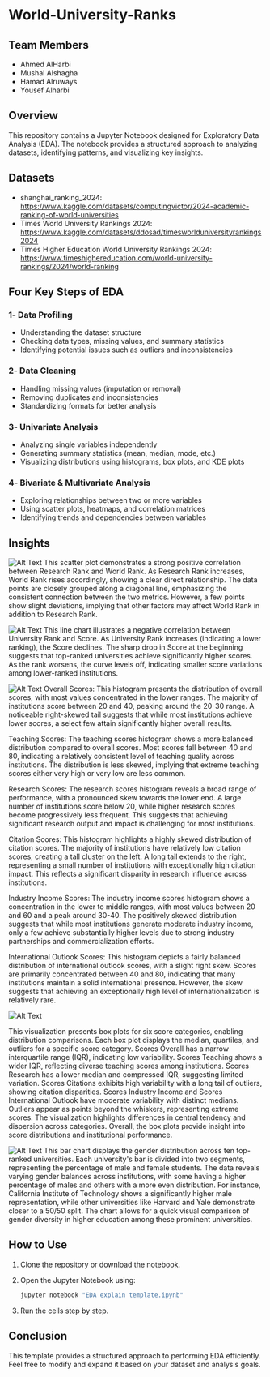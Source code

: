 # World-University-Ranks
## Team Members 
- Ahmed AlHarbi
- Mushal Alshagha
- Hamad Alruways
- Yousef Alharbi
## Overview
This repository contains a Jupyter Notebook designed for Exploratory Data Analysis (EDA). The notebook provides a structured approach to analyzing datasets, identifying patterns, and visualizing key insights.
## Datasets
- shanghai_ranking_2024: https://www.kaggle.com/datasets/computingvictor/2024-academic-ranking-of-world-universities
- Times World University Rankings 2024: https://www.kaggle.com/datasets/ddosad/timesworlduniversityrankings2024
- Times Higher Education World University Rankings 2024: https://www.timeshighereducation.com/world-university-rankings/2024/world-ranking
## Four Key Steps of EDA
### 1️- Data Profiling  
- Understanding the dataset structure  
- Checking data types, missing values, and summary statistics  
- Identifying potential issues such as outliers and inconsistencies  

### 2️- Data Cleaning  
- Handling missing values (imputation or removal)  
- Removing duplicates and inconsistencies  
- Standardizing formats for better analysis  

### 3️- Univariate Analysis  
- Analyzing single variables independently  
- Generating summary statistics (mean, median, mode, etc.)  
- Visualizing distributions using histograms, box plots, and KDE plots  

### 4️- Bivariate & Multivariate Analysis  
- Exploring relationships between two or more variables  
- Using scatter plots, heatmaps, and correlation matrices  
- Identifying trends and dependencies between variables

## Insights

![ Alt Text](images/scatter_plot_1.png)
 This scatter plot demonstrates a strong positive correlation between Research Rank and World Rank. As Research Rank increases, World Rank rises accordingly, showing a clear direct relationship. The data points are closely grouped along a diagonal line, emphasizing the consistent connection between the two metrics. However, a few points show slight deviations, implying that other factors may affect World Rank in addition to Research Rank.

 ![ Alt Text](images/line_chart_1.png)
 This line chart illustrates a negative correlation between University Rank and Score. As University Rank increases (indicating a lower ranking), the Score declines. The sharp drop in Score at the beginning suggests that top-ranked universities achieve significantly higher scores. As the rank worsens, the curve levels off, indicating smaller score variations among lower-ranked institutions.

  ![ Alt Text](images/histograms.png)
  Overall Scores:
This histogram presents the distribution of overall scores, with most values concentrated in the lower ranges. The majority of institutions score between 20 and 40, peaking around the 20-30 range. A noticeable right-skewed tail suggests that while most institutions achieve lower scores, a select few attain significantly higher overall results.

Teaching Scores:
The teaching scores histogram shows a more balanced distribution compared to overall scores. Most scores fall between 40 and 80, indicating a relatively consistent level of teaching quality across institutions. The distribution is less skewed, implying that extreme teaching scores either very high or very low are less common.

Research Scores:
The research scores histogram reveals a broad range of performance, with a pronounced skew towards the lower end. A large number of institutions score below 20, while higher research scores become progressively less frequent. This suggests that achieving significant research output and impact is challenging for most institutions.

Citation Scores:
This histogram highlights a highly skewed distribution of citation scores. The majority of institutions have relatively low citation scores, creating a tall cluster on the left. A long tail extends to the right, representing a small number of institutions with exceptionally high citation impact. This reflects a significant disparity in research influence across institutions.

Industry Income Scores:
The industry income scores histogram shows a concentration in the lower to middle ranges, with most values between 20 and 60 and a peak around 30-40. The positively skewed distribution suggests that while most institutions generate moderate industry income, only a few achieve substantially higher levels due to strong industry partnerships and commercialization efforts.

International Outlook Scores:
This histogram depicts a fairly balanced distribution of international outlook scores, with a slight right skew. Scores are primarily concentrated between 40 and 80, indicating that many institutions maintain a solid international presence. However, the skew suggests that achieving an exceptionally high level of internationalization is relatively rare.

  ![ Alt Text](images/box_plot.png)

This visualization presents box plots for six score categories, enabling distribution comparisons.
Each box plot displays the median, quartiles, and outliers for a specific score category.
Scores Overall has a narrow interquartile range (IQR), indicating low variability.
Scores Teaching shows a wider IQR, reflecting diverse teaching scores among institutions.
Scores Research has a lower median and compressed IQR, suggesting limited variation.
Scores Citations exhibits high variability with a long tail of outliers, showing citation disparities.
Scores Industry Income and Scores International Outlook have moderate variability with distinct medians.
Outliers appear as points beyond the whiskers, representing extreme scores.
The visualization highlights differences in central tendency and dispersion across categories.
Overall, the box plots provide insight into score distributions and institutional performance.


  ![ Alt Text](images/image.png)
  This bar chart displays the gender distribution across ten top-ranked universities. Each university's bar is divided into two segments, representing the percentage of male and female students. The data reveals varying gender balances across institutions, with some having a higher percentage of males and others with a more even distribution. For instance, California Institute of Technology shows a significantly higher male representation, while other universities like Harvard and Yale demonstrate closer to a 50/50 split. The chart allows for a quick visual comparison of gender diversity in higher education among these prominent universities.

## How to Use  
1. Clone the repository or download the notebook.  
2. Open the Jupyter Notebook using:  

   ```bash
   jupyter notebook "EDA explain template.ipynb"
   ```
   
3. Run the cells step by step.

## Conclusion 
This template provides a structured approach to performing EDA efficiently. Feel free to modify and expand it based on your dataset and analysis goals.  
